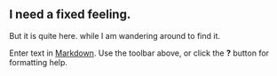 ## I need a fixed feeling.

But it is quite here. while I am wandering around to find it.

Enter text in [Markdown](http://daringfireball.net/projects/markdown/). Use the toolbar above, or click the **?** button for formatting help.
